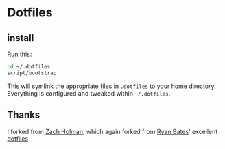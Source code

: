 # Dotfiles

## install

Run this:

```sh
cd ~/.dotfiles
script/bootstrap
```

This will symlink the appropriate files in `.dotfiles` to your home directory.
Everything is configured and tweaked within `~/.dotfiles`.

## Thanks

I forked from [Zach Holman](https://github.com/holman/dotfiles), which again forked from [Ryan Bates](http://github.com/ryanb)' excellent
[dotfiles](https://github.com/ryanb/dotfiles)
